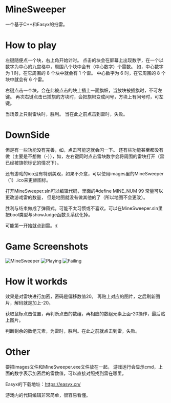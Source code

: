 # MineSweeper
一个基于C++和Easyx的扫雷。

# How to play
左键随便点一个块，右上角开始计时。
点击的块会在屏幕上出现数字，在一个以数字为中心的九宫格中，周围八个块中会有（中心数字）个雷数。
如，中心数字为 1 时，在它周围的 8 个块中就会有 1 个雷。
    中心数字为 6 时，在它周围的 8 个块中就会有 6 个雷。

右键点击一个块，会在此被点击的块上插上一面旗帜，当放块被插旗时，不可左键。
再次右键点击已插旗的方块时，会把旗帜变成问号，方块上有问号时，可左键。

当场景上只剩雷块时，胜利。
当在此之前点击到雷时，失败。

# DownSide
但是有一些功能没有完善，如，点击可能这就会闪一下。
还有些功能甚至都没有做（主要是不想做（*-*）），如，左右键同时点击雷块数字会将周围的雷块打开（雷已经被旗帜标记的情况下）。

还有游戏的ico没有特别美观，如果不介意，可以使用images里的MineSweeper（1）.ico来更替图标。

打开MineSweeper.sln可以编辑代码，里面的#define MINE_NUM 99 常量可以更改游戏雷的数量，
但是地图就没有做其他的了（所以地图不会更改）。

胜利与结束做成了弹窗式。可能不太习惯或不喜欢。可以在MineSweeper.sln里把bool类型与showJudge函数关系优化掉。

可能第一开始就点到雷。:(

# Game Screenshots
![MineSweeper](https://github.com/LightMist24/MineSweeper/assets/142841012/4ceab8cd-c3ae-40f7-b1d9-732ed94bfc07)
![Playing](https://github.com/LightMist24/MineSweeper/assets/142841012/6f22c9aa-0f97-4026-8937-b54e7e3b023a)
![Failing](https://github.com/LightMist24/MineSweeper/assets/142841012/7f7874d5-ea8e-4bd5-b764-bb67d89c436f)

# How it workds
效果是对雷块进行加密，密码是偏移数值20。
再贴上对应的图片，之后刷新图片，解码就是加上-20。

获取鼠标点击位置，再判断点击的数组，再相应的数组元素上面-20操作，最后贴上图片。

判断剩余的数组元素，为雷时，胜利。在此之前就点击到雷，失败。

# Other
要把images文件和MineSweeper.exe文件放在一起。
游戏运行会显示cmd，上面的数字表示加密后的雷数值，可以直接对照找到雷在哪里。

Easyx的下载地址：https://easyx.cn/

游戏内的代码编辑非常简单，很容易看懂。
